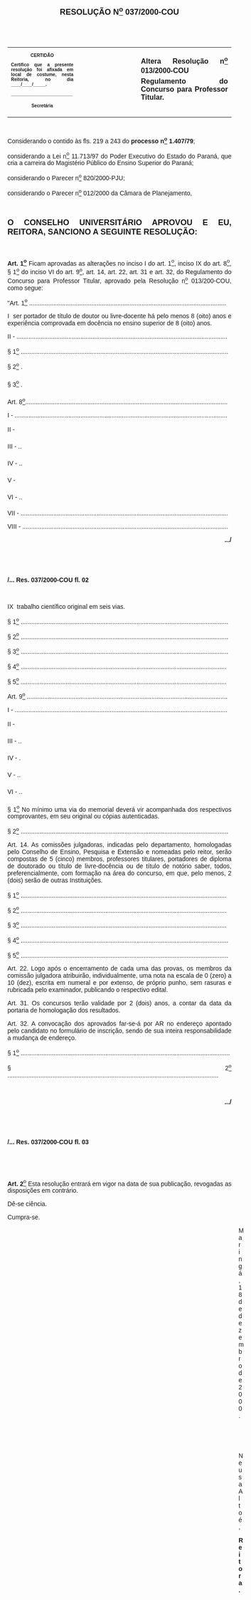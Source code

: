 <BODY>

<B><FONT FACE="Arial" SIZE=4><P ALIGN="CENTER"></P>
<P ALIGN="CENTER">RESOLU&Ccedil;&Atilde;O N<U><SUP>o</U></SUP>  037/2000-COU</P>
</B></FONT><FONT SIZE=1>
<P>&nbsp;</P>
<P>&nbsp;</P></FONT>
<TABLE CELLSPACING=0 BORDER=0 CELLPADDING=7 WIDTH=630>
<TR><TD WIDTH="31%" VALIGN="TOP">
<B><FONT FACE="Arial" SIZE=1><P ALIGN="CENTER">CERTID&Atilde;O</P>
<P ALIGN="JUSTIFY">   Certifico que a presente resolu&ccedil;&atilde;o foi afixada em local de costume, nesta Reitoria, no dia ____/____/_____.</P>
<P ALIGN="JUSTIFY"></P>
<P ALIGN="JUSTIFY">_________________________</P>
<P ALIGN="CENTER">Secret&aacute;ria</B></FONT></TD>
<TD WIDTH="27%" VALIGN="TOP">&nbsp;</TD>
<TD WIDTH="42%" VALIGN="TOP">
<B><FONT FACE="Arial"><P ALIGN="JUSTIFY">Altera Resolu&ccedil;&atilde;o n<U><SUP>o</U> </SUP>013/2000-COU  Regulamento do Concurso para Professor Titular.</B></FONT></TD>
</TR>
</TABLE>

<FONT FACE="Arial" SIZE=1><P ALIGN="JUSTIFY"></P>
<P ALIGN="JUSTIFY">&nbsp;</P>
</FONT><FONT FACE="Arial"><P ALIGN="JUSTIFY">Considerando o contido &agrave;s fls. 219 a 243 do <B>processo n<U><SUP>o</U></SUP> 1.407/79</B>;</P>
<P ALIGN="JUSTIFY">considerando a Lei n<U><SUP>o</U></SUP> 11.713/97 do Poder Executivo do Estado do Paran&aacute;, que cria a carreira do Magist&eacute;rio P&uacute;blico do Ensino Superior do Paran&aacute;;</P>
<P ALIGN="JUSTIFY">considerando o Parecer n<U><SUP>o</U></SUP> 820/2000-PJU;</P>
<P ALIGN="JUSTIFY">considerando o Parecer n<U><SUP>o</U></SUP> 012/2000 da C&acirc;mara de Planejamento,</P>
<P ALIGN="JUSTIFY"></P>
<P ALIGN="JUSTIFY">&nbsp;</P>
</FONT><B><FONT FACE="Arial" SIZE=4><P ALIGN="JUSTIFY">O CONSELHO UNIVERSIT&Aacute;RIO APROVOU E EU, REITORA, SANCIONO A SEGUINTE RESOLU&Ccedil;&Atilde;O:</P>
</B></FONT><FONT FACE="Arial">
<P>&nbsp;</P>
<B><P ALIGN="JUSTIFY">Art. 1<U><SUP>o</U></SUP> </B>Ficam aprovadas as altera&ccedil;&otilde;es no inciso I do art. 1<U><SUP>o</U></SUP>, inciso IX do art. 8<U><SUP>o</U></SUP>,  § 1<U><SUP>o</U></SUP> do inciso VI do art. 9<U><SUP>o</U></SUP>, art. 14, art. 22, art. 31 e art. 32, do Regulamento do Concurso para Professor Titular, aprovado pela Resolu&ccedil;&atilde;o n<U><SUP>o</U></SUP> 013/200-COU, como segue:</P>
<P ALIGN="JUSTIFY">&quot;Art. 1<U><SUP>o</U></SUP> ..................................................................................................................</P>
<P ALIGN="JUSTIFY">I ­ ser portador de t&iacute;tulo de doutor ou livre-docente h&aacute; pelo menos 8 (oito) anos e experi&ecirc;ncia comprovada em doc&ecirc;ncia no ensino superior de 8 (oito) anos.</P>
<P ALIGN="JUSTIFY">II - ..........................................................................................................................</P>
<P ALIGN="JUSTIFY">§ 1<U><SUP>o</U></SUP> ........................................................................................................................</P>
<P ALIGN="JUSTIFY">§ 2<U><SUP>o</U></SUP> .</P>
<P ALIGN="JUSTIFY">§ 3<U><SUP>o</U></SUP> .</P>
<P ALIGN="JUSTIFY">Art. 8<U><SUP>o</U></SUP>.....................................................................................................................</P>
<P ALIGN="JUSTIFY">I - ...........................................................................................................................</P>
<P ALIGN="JUSTIFY">II - </P>
<P ALIGN="JUSTIFY">III - ..</P>
<P ALIGN="JUSTIFY">IV - ..</P>
<P ALIGN="JUSTIFY">V - </P>
<P ALIGN="JUSTIFY">VI - ..</P>
<P ALIGN="JUSTIFY">VII - ........................................................................................................................</P>
<P ALIGN="JUSTIFY">VIII - .......................................................................................................................</P>
<P ALIGN="JUSTIFY"></P>
<B><P ALIGN="RIGHT">.../</P>
</B><P ALIGN="JUSTIFY"></P>
<P ALIGN="JUSTIFY">&nbsp;</P>
<P ALIGN="JUSTIFY">&nbsp;</P>
<B><P ALIGN="JUSTIFY">/... Res. 037/2000-COU&#9;&#9;&#9;&#9;&#9;&#9;&#9;&#9;&#9;    fl. 02</P>
</B><P ALIGN="JUSTIFY"></P>
<P ALIGN="JUSTIFY">&nbsp;</P>
<P ALIGN="JUSTIFY">IX ­ trabalho cient&iacute;fico original em seis vias. </P>
<P ALIGN="JUSTIFY">§ 1<U><SUP>o</U></SUP> ........................................................................................................................</P>
<P ALIGN="JUSTIFY">§ 2<U><SUP>o</U></SUP> ........................................................................................................................</P>
<P ALIGN="JUSTIFY">§ 3<U><SUP>o</U></SUP> ........................................................................................................................</P>
<P ALIGN="JUSTIFY">§ 4<U><SUP>o</U></SUP> .......................................................................................................................</P>
<P ALIGN="JUSTIFY">§ 5<U><SUP>o</U></SUP> .......................................................................................................................</P>
<P ALIGN="JUSTIFY">Art. 9<U><SUP>o</U></SUP> ....................................................................................................................</P>
<P ALIGN="JUSTIFY">I - ...........................................................................................................................</P>
<P ALIGN="JUSTIFY">II - </P>
<P ALIGN="JUSTIFY">III - ..</P>
<P ALIGN="JUSTIFY">IV - .</P>
<P ALIGN="JUSTIFY">V - ..</P>
<P ALIGN="JUSTIFY">VI - ..</P>
<P ALIGN="JUSTIFY">§ 1<U><SUP>o</U></SUP>  No m&iacute;nimo uma via do memorial dever&aacute; vir acompanhada dos respectivos comprovantes, em seu original ou c&oacute;pias autenticadas.</P>
<P ALIGN="JUSTIFY">§ 2<U><SUP>o</U></SUP> ........................................................................................................................</P>
<P ALIGN="JUSTIFY">Art. 14. As comiss&otilde;es julgadoras, indicadas pelo departamento, homologadas pelo Conselho de Ensino, Pesquisa e Extens&atilde;o e nomeadas pelo reitor, ser&atilde;o compostas de 5 (cinco) membros, professores titulares, portadores de diploma de doutorado ou t&iacute;tulo de livre-doc&ecirc;ncia ou de t&iacute;tulo de not&oacute;rio saber, todos, preferencialmente, com forma&ccedil;&atilde;o na &aacute;rea do concurso, em que, pelo menos, 2 (dois) ser&atilde;o de outras Institui&ccedil;&otilde;es.</P>
<P ALIGN="JUSTIFY">§ 1<U><SUP>o</U></SUP> .......................................................................................................................</P>
<P ALIGN="JUSTIFY">§ 2<U><SUP>o</U></SUP> .......................................................................................................................</P>
<P ALIGN="JUSTIFY">§ 3<U><SUP>o</U></SUP> .......................................................................................................................</P>
<P ALIGN="JUSTIFY">§ 4<U><SUP>o</U></SUP> ........................................................................................................................</P>
<P ALIGN="JUSTIFY">§ 5<U><SUP>o</U></SUP> ........................................................................................................................</P>
<P ALIGN="JUSTIFY">Art. 22. Logo ap&oacute;s o encerramento de cada uma das provas, os membros da comiss&atilde;o julgadora atribuir&atilde;o, individualmente, uma nota na escala de 0 (zero) a 10 (dez), escrita em numeral e por extenso, de pr&oacute;prio punho, sem rasuras e rubricada pelo examinador, publicando o respectivo edital.</P>
<P ALIGN="JUSTIFY">Art. 31. Os concursos ter&atilde;o validade por 2 (dois) anos, a contar da data da portaria de homologa&ccedil;&atilde;o dos resultados.</P>
<P ALIGN="JUSTIFY">Art. 32. A convoca&ccedil;&atilde;o dos aprovados far-se-&aacute; por AR no endere&ccedil;o apontado pelo candidato no formul&aacute;rio de inscri&ccedil;&atilde;o, sendo de sua inteira responsabilidade a mudan&ccedil;a de endere&ccedil;o.</P>
<P ALIGN="JUSTIFY">§ 1<U><SUP>o</U></SUP> .........................................................................................................................</P>
<P ALIGN="JUSTIFY">§ 2<U><SUP>o</U></SUP> ..........................................................................................................................</P>
<B><P ALIGN="JUSTIFY"></P>
<P ALIGN="JUSTIFY">&nbsp;</P>
<P ALIGN="RIGHT">.../</P>
<P ALIGN="JUSTIFY"></P>
<P ALIGN="JUSTIFY">&nbsp;</P>
<P ALIGN="JUSTIFY">&nbsp;</P>
<P ALIGN="JUSTIFY">/... Res. 037/2000-COU&#9;&#9;&#9;&#9;&#9;&#9;&#9;&#9;&#9;  fl. 03</P>
<P ALIGN="JUSTIFY"></P>
<P ALIGN="JUSTIFY">&nbsp;</P>
<P ALIGN="JUSTIFY">&nbsp;</P>
<P ALIGN="JUSTIFY">Art. 2</B><U><SUP>o</U> </SUP>Esta resolu&ccedil;&atilde;o entrar&aacute; em vigor na data de sua publica&ccedil;&atilde;o, revogadas as disposi&ccedil;&otilde;es em contr&aacute;rio.</P>
<P ALIGN="JUSTIFY">D&ecirc;-se ci&ecirc;ncia.</P>
<P ALIGN="JUSTIFY">Cumpra-se.</P><DIR>
<DIR>
<DIR>
<DIR>
<DIR>
<DIR>
<DIR>
<DIR>
<DIR>
<DIR>
<DIR>
<DIR>
<DIR>

<P ALIGN="JUSTIFY">Maring&aacute;, 18 de dezembro de 2000.</P>
<P ALIGN="JUSTIFY"></P>
<P ALIGN="JUSTIFY">&nbsp;</P>
<P ALIGN="JUSTIFY">&nbsp;</P>
<P ALIGN="JUSTIFY">Neusa Alto&eacute;,</P>
<B><P ALIGN="JUSTIFY">Reitora.</P>
</B></FONT><FONT SIZE=2>
<P>&nbsp;</P>
<P>&nbsp;</P>
<P>&nbsp;</P>
<P>&nbsp;</P>
<P>&nbsp;</P>
<P>&nbsp;</P>
<P>&nbsp;</P>
<P>&nbsp;</P>
<P>&nbsp;</P>
<P>&nbsp;</P>
<P>&nbsp;</P>
<P>&nbsp;</P>
<P>&nbsp;</P>
<P>&nbsp;</P>
<P>&nbsp;</P>
<P>&nbsp;</P>
<P>&nbsp;</P>
<P>&nbsp;</P>
<P>&nbsp;</P>
<P>&nbsp;</P>
<P>&nbsp;</P>
<P>&nbsp;</P>
<P>&nbsp;</P>
<P>&nbsp;</P>
<P>&nbsp;</P>
<P>&nbsp;</P></DIR>
</DIR>
</DIR>
</DIR>
</DIR>
</DIR>
</DIR>
</DIR>
</DIR>
</DIR>
</DIR>
</DIR>
</DIR>
</FONT>
<TABLE BORDER CELLSPACING=1 CELLPADDING=4 WIDTH=212>
<TR><TD VALIGN="TOP">
<B><P ALIGN="JUSTIFY">ADVERT&Ecirc;NCIA:</P>
<FONT FACE="Arial" SIZE=2><P ALIGN="JUSTIFY">O prazo recursal termina em ___/___/_____. (art. 175 - § 1<U><SUP>o</U></SUP> do Regimento Geral da UEM)</B></FONT></TD>
</TR>
</TABLE>

<FONT FACE="Arial"><P ALIGN="JUSTIFY"></P>
</FONT><FONT SIZE=2><P>&nbsp;</P></FONT></BODY>
